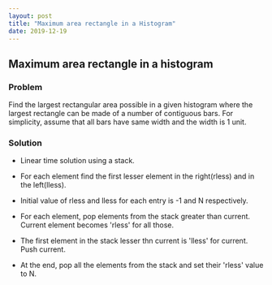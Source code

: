 ```yaml
---
layout: post
title: "Maximum area rectangle in a Histogram"
date: 2019-12-19
---
```


## Maximum area rectangle in a histogram  
### Problem 
Find the largest rectangular area possible in a given histogram where the largest rectangle can be made of a number of contiguous bars. For simplicity, assume that all bars have same width and the width is 1 unit.

### Solution
- Linear time solution using a stack. 

- For each element find the first lesser element in the right(rless) and in the left(lless).

- Initial value of rless and lless for each entry is -1 and N respectively.

- For each element, pop elements from the stack greater than current. Current element becomes 'rless' for all those.

- The first element in the stack lesser thn current is 'lless' for current. Push current. 

- At the end, pop all the elements from the stack and set their 'rless' value to N.
